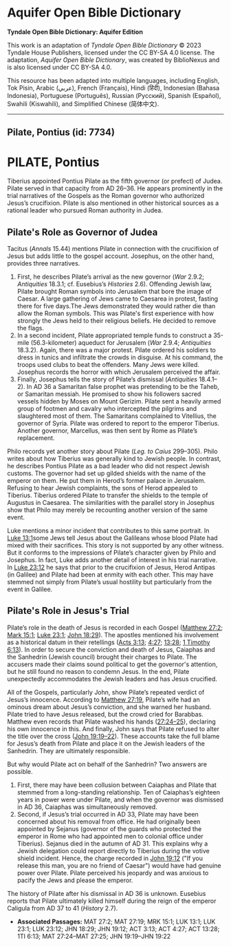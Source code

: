 # Aquifer Open Bible Dictionary

**Tyndale Open Bible Dictionary: Aquifer Edition**

This work is an adaptation of *Tyndale Open Bible Dictionary* © 2023 Tyndale House Publishers, licensed under the CC BY\-SA 4\.0 license. The adaptation, *Aquifer Open Bible Dictionary*, was created by BiblioNexus and is also licensed under CC BY\-SA 4\.0\.

This resource has been adapted into multiple languages, including English, Tok Pisin, Arabic (عربي), French (Français), Hindi (हिंदी), Indonesian (Bahasa Indonesia), Portuguese (Português), Russian (Русский), Spanish (Español), Swahili (Kiswahili), and Simplified Chinese (简体中文).



--------------------------------

## Pilate, Pontius (id: 7734)

PILATE, Pontius
===============

Tiberius appointed Pontius Pilate as the fifth governor (or prefect) of Judea. Pilate served in that capacity from AD 26–36\. He appears prominently in the trial narratives of the Gospels as the Roman governor who authorized Jesus’s crucifixion. Pilate is also mentioned in other historical sources as a rational leader who pursued Roman authority in Judea.

Pilate's Role as Governor of Judea
----------------------------------

Tacitus (*Annals* 15\.44\) mentions Pilate in connection with the crucifixion of Jesus but adds little to the gospel account. Josephus, on the other hand, provides three narratives. 

1. First, he describes Pilate’s arrival as the new governor (*War* 2\.9\.2; *Antiquities* 18\.3\.1; cf. Eusebius’s *Histories* 2\.6\). Offending Jewish law, Pilate brought Roman symbols into Jerusalem that bore the image of Caesar. A large gathering of Jews came to Caesarea in protest, fasting there for five days.The Jews demonstrated they would rather die than allow the Roman symbols. This was Pilate's first experience with how strongly the Jews held to their religious beliefs. He decided to remove the flags.
2. In a second incident, Pilate appropriated temple funds to construct a 35\-mile (56\.3\-kilometer) aqueduct for Jerusalem (*War* 2\.9\.4; *Antiquities* 18\.3\.2\). Again, there was a major protest. Pilate ordered his soldiers to dress in tunics and infiltrate the crowds in disguise. At his command, the troops used clubs to beat the offenders. Many Jews were killed. Josephus records the horror with which Jerusalem perceived the affair.
3. Finally, Josephus tells the story of Pilate’s dismissal (*Antiquities* 18\.4\.1–2\). In AD 36 a Samaritan false prophet was pretending to be the Taheb, or Samaritan messiah. He promised to show his followers sacred vessels hidden by Moses on Mount Gerizim. Pilate sent a heavily armed group of footmen and cavalry who intercepted the pilgrims and slaughtered most of them. The Samaritans complained to Vitellius, the governor of Syria. Pilate was ordered to report to the emperor Tiberius. Another governor, Marcellus, was then sent by Rome as Pilate’s replacement.

Philo records yet another story about Pilate (*Leg. to Caius* 299–305\). Philo writes about how Tiberius was generally kind to Jewish people. In contrast, he describes Pontius Pilate as a bad leader who did not respect Jewish customs. The governor had set up gilded shields with the name of the emperor on them. He put them in Herod’s former palace in Jerusalem. Refusing to hear Jewish complaints, the sons of Herod appealed to Tiberius. Tiberius ordered Pilate to transfer the shields to the temple of Augustus in Caesarea. The similarities with the parallel story in Josephus show that Philo may merely be recounting another version of the same event.

Luke mentions a minor incident that contributes to this same portrait. In [Luke 13:1](https://ref.ly/Luke13:1)some Jews tell Jesus about the Galileans whose blood Pilate had mixed with their sacrifices. This story is not supported by any other witness. But it conforms to the impressions of Pilate’s character given by Philo and Josephus. In fact, Luke adds another detail of interest in his trial narrative. In [Luke 23:12](https://ref.ly/Luke23:12) he says that prior to the crucifixion of Jesus, Herod Antipas (in Galilee) and Pilate had been at enmity with each other. This may have stemmed not simply from Pilate’s usual hostility but particularly from the event in Galilee.

Pilate's Role in Jesus's Trial
------------------------------

Pilate’s role in the death of Jesus is recorded in each Gospel ([Matthew 27:2](https://ref.ly/Matt27:2); [Mark 15:1](https://ref.ly/Mark15:1); [Luke 23:1](https://ref.ly/Luke23:1); [John 18:29](https://ref.ly/John18:29)). The apostles mentioned his involvement as a historical datum in their retellings ([Acts 3:13](https://ref.ly/Acts3:13); [4:27](https://ref.ly/Acts4:27); [13:28](https://ref.ly/Acts13:28); [1 Timothy 6:13](https://ref.ly/1Tim6:13)). In order to secure the conviction and death of Jesus, Caiaphas and the Sanhedrin (Jewish council) brought their charges to Pilate. The accusers made their claims sound political to get the governor's attention, but he still found no reason to condemn Jesus. In the end, Pilate unexpectedly accommodates the Jewish leaders and has Jesus crucified.

All of the Gospels, particularly John, show Pilate’s repeated verdict of Jesus’s innocence. According to [Matthew 27:19](https://ref.ly/Matt27:19), Pilate’s wife had an ominous dream about Jesus’s conviction, and she warned her husband. Pilate tried to have Jesus released, but the crowd cried for Barabbas. Matthew even records that Pilate washed his hands ([27:24–25](https://ref.ly/Matt27:24-Matt27:25)), declaring his own innocence in this. And finally, John says that Pilate refused to alter the title over the cross ([John 19:19–22](https://ref.ly/John19:19-John19:22)). These accounts take the full blame for Jesus’s death from Pilate and place it on the Jewish leaders of the Sanhedrin. They are ultimately responsible.

But why would Pilate act on behalf of the Sanhedrin? Two answers are possible. 

1. First, there may have been collusion between Caiaphas and Pilate that stemmed from a long\-standing relationship. Ten of Caiaphas’s eighteen years in power were under Pilate, and when the governor was dismissed in AD 36, Caiaphas was simultaneously removed.
2. Second, if Jesus’s trial occurred in AD 33, Pilate may have been concerned about his removal from office. He had originally been appointed by Sejanus (governor of the guards who protected the emperor in Rome who had appointed men to colonial office under Tiberius). Sejanus died in the autumn of AD 31\. This explains why a Jewish delegation could report directly to Tiberius during the votive shield incident. Hence, the charge recorded in [John 19:12](https://ref.ly/John19:12) ("If you release this man, you are no friend of Caesar") would have had genuine power over Pilate. Pilate perceived his jeopardy and was anxious to pacify the Jews and please the emperor.

The history of Pilate after his dismissal in AD 36 is unknown. Eusebius reports that Pilate ultimately killed himself during the reign of the emperor Caligula from AD 37 to 41 (*History* 2\.7\).

* **Associated Passages:** MAT 27:2; MAT 27:19; MRK 15:1; LUK 13:1; LUK 23:1; LUK 23:12; JHN 18:29; JHN 19:12; ACT 3:13; ACT 4:27; ACT 13:28; 1TI 6:13; MAT 27:24–MAT 27:25; JHN 19:19–JHN 19:22

